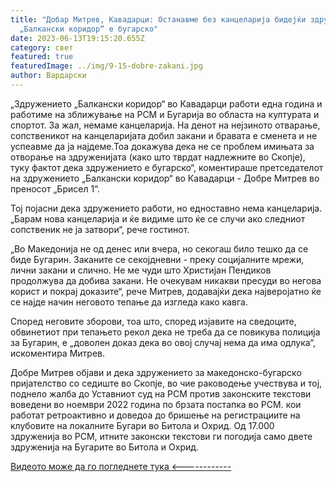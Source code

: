 ```yaml
---
title: "Добар Митрев, Кавадарци: Останавме без канцеларија бидејќи здружението
  „Балкански коридор“ е бугарско"
date: 2023-06-13T19:15:20.655Z
category: свет
featured: true
featuredImage: ../img/9-15-dobre-zakani.jpg
author: Вардарски
---
```

„Здружението „Балкански коридор“ во Кавадарци работи една година и работиме на зближување на РСМ и Бугарија во областа на културата и спортот. За жал, немаме канцеларија. На денот на нејзиното отварање, сопственикот на канцеларијата добил закани и бравата е сменета и не успеавме да ја најдеме.Тоа докажува дека не се проблем имињата за отворање на здруженијата (како што тврдат надлежните во Скопје), туку фактот дека здружението е бугарско“, коментираше претседателот на здружението „Балкански коридор“ во Кавадарци - Добре Митрев во преносот „Брисел 1“.

Тој појасни дека здружението работи, но едноставно нема канцеларија. „Барам нова канцеларија и ќе видиме што ќе се случи ако следниот сопственик не ја затвори“, рече гостинот.

„Во Македонија не од денес или вчера, но секогаш било тешко да се биде Бугарин. Заканите се секојдневни - преку социјалните мрежи, лични закани и слично. Не ме чуди што Христијан Пендиков продолжува да добива закани. Не очекувам никакви пресуди во негова корист и покрај доказите“, рече Митрев, додавајќи дека најверојатно ќе се најде начин неговото тепање да изгледа како кавга.

Според неговите зборови, тоа што, според изјавите на сведоците, обвинетиот при тепањето рекол дека не треба да се повикува полиција за Бугарин, е „доволен доказ дека во овој случај нема да има одлука“, искоментира Митрев.

Добре Митрев објави и дека здружението за македонско-бугарско пријателство со седиште во Скопје, во чие раководење учествува и тој, поднело жалба до Уставниот суд на РСМ против законските текстови воведени во ноември 2022 година по брзата постапка во РСМ. кои работат ретроактивно и доведоа до бришење на регистрациите на клубовите на локалните Бугари во Битола и Охрид. Од 17.000 здруженија во РСМ, итните законски текстови ги погодија само двете здруженија на Бугарите во Битола и Охрид.

[Видеото може да го погледнете тука  <------------](https://www.bgonair.bg/a/31-brjuksel-1/308319-dobre-mitrev-kavadartsi-ostanahme-bez-ofis-zashtoto-sdruzhenieto-balkanski-koridor-e-balgarsko)